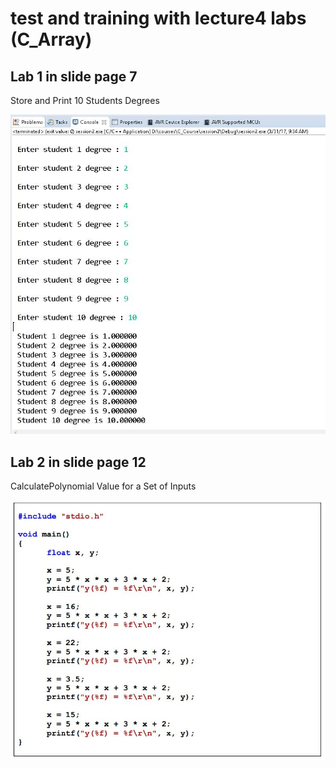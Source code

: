 # test and training with lecture4 labs (C_Array) 

## Lab 1 in slide page 7

Store and Print 10 Students Degrees

<img src="Lab1_4_CArray/unit_2_lecture_4_CArray_lab1_p7.jpg" width="600"/>

## Lab 2 in slide page 12

CalculatePolynomial Value for a Set of Inputs

<img src="Lab2_4_CArray/unit_2_lecture_4_CArray_lab2_p12.jpg" width="600"/>